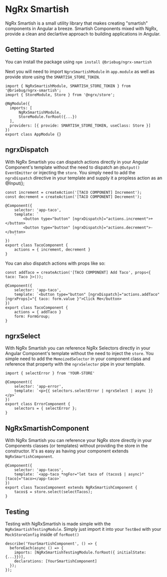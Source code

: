 # NgRx Smartish

NgRx Smartish is a small utility library that makes creating "smartish" components in Angular a breeze. Smartish Components mixed with NgRx, provide a clean and declartive approach to building applications in Angular. 


## Getting Started

You can install the package using `npm install @briebug/ngrx-smartish`

Next you will need to import `NgrxSmartishModule` in `app.module` as well as provide store using the `SMARTISH_STORE_TOKEN`.

```
import { NgRxSmartishModule, SMARTISH_STORE_TOKEN } from '@briebug/ngrx-smartish';
imoprt { StoreModule, Store } from '@ngrx/store';

@NgModule({
  imports: [
      NgRxSmartishModule,
      StoreModule.forRoot({...})
  ],
  providers: [{ provide: SMARTISH_STORE_TOKEN, useClass: Store }]
})
export class AppModule {}
```

## ngrxDispatch

With NgRx Smartish you can dispatch actions directly in your Angular Component's template without the need to dispatch an `@Output() EventEmitter` or injecting the `store`. You simply need to add the `ngrxDispatch` directive in your template and supply it a propless action as an @Input();

```
const increment = createAction('[TACO COMPONENT] Increment');
const decrement = createAction('[TACO COMPONENT] Decrement');

@Component({
    selector: 'app-taco',
    template: `
        <button type="button" [ngrxDispatch]="actions.increment">+</button>
        <button type="button" [ngrxDispatch]="actions.decrement">-</button>
    `
})
export class TacoComponent {
    actions = { increment, decrement }
}
```

You can also dispatch actions with props like so:

```
const addTaco = createAction('[TACO COMPONENT] Add Taco', props<{ taco: Taco }>());

@Component({
    selector: 'app-taco',
    template: `<button type="button" [ngrxDispatch]="actions.addTaco" [ngrxProps]="{ taco: form.value }">Click Me</button>
})
export class TacoComponent {
    actions = { addTaco }
    form: FormGroup;
}
```

## ngrxSelect

With NgRx Smartish you can reference NgRx Selectors directly in your Angular Component's template without the need to inject the `store`. You simple need to add the `MemoizedSelector` in your component class and reference that property with the `ngrxSelector` pipe in your template.

```
import { selectError } from 'YOUR-STORE'

@Component({
    selector: 'app-error',
    template: `<p>{{ selectors.selectError | ngrxSelect | async }}</p>`
})
export class ErrorComponent {
    selectors = { selectError };
}
```

## NgRxSmartishComponent

With NgRx Smartish you can reference your NgRx store directly in your Components classes (or templates) without providing the store in the constructor. It's as easy as having your component extends `NgRxSmartishComponent`. 

```
@Component({
    selector: 'app-tacos',
    template: `<app-taco *ngFor="let taco of (tacos$ | async)" [taco]="taco></app-taco>`
})
export class TacosComponent extends NgRxSmartishComponent {
    tacos$ = store.select(selectTacos);
}
```

## Testing
Testing with NgRxSmartish is made simple with the `NgRxSmartishTestingModule`. Simply just import it into your `TestBed` with your `MockStoreConfig` inside of `forRoot()`

```
describe('YourSmartishComponent', () => {
  beforeEach(async () => {
    imports: [NgRxSmartishTestingModule.forRoot({ initialState: {...}})],
    declarations: [YourSmartishComponent]
  });
});
```